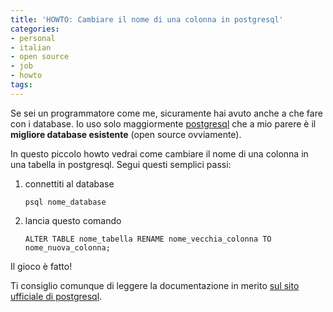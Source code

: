 ```yaml
---
title: 'HOWTO: Cambiare il nome di una colonna in postgresql'
categories:
- personal
- italian
- open source
- job
- howto
tags:
---
```

Se sei un programmatore come me, sicuramente hai avuto anche a che fare con i
database. Io uso solo maggiormente [postgresql](http://www.postgresql.org) che
a mio parere è il **migliore database esistente** (open source ovviamente).

In questo piccolo howto vedrai come cambiare il nome di una colonna in una
tabella in postgresql. Segui questi semplici passi:

1. connettiti al database 

    ```
    psql nome_database
    ```
2. lancia questo comando 

    ```    
    ALTER TABLE nome_tabella RENAME nome_vecchia_colonna TO nome_nuova_colonna;
    ```

Il gioco è fatto!

Ti consiglio comunque di leggere la documentazione in merito [sul sito
ufficiale di postgresql](http://www.postgresql.org/docs/).

